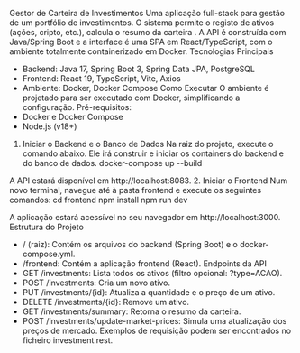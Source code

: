 Gestor de Carteira de Investimentos
Uma aplicação full-stack para gestão de um portfólio de investimentos. O sistema permite o registo de ativos (ações, cripto, etc.), calcula o resumo da carteira .
A API é construída com Java/Spring Boot e a interface é uma SPA em React/TypeScript, com o ambiente totalmente containerizado em Docker.
Tecnologias Principais
 * Backend: Java 17, Spring Boot 3, Spring Data JPA, PostgreSQL
 * Frontend: React 19, TypeScript, Vite, Axios
 * Ambiente: Docker, Docker Compose
Como Executar
O ambiente é projetado para ser executado com Docker, simplificando a configuração.
Pré-requisitos:
 * Docker e Docker Compose
 * Node.js (v18+)
1. Iniciar o Backend e o Banco de Dados
Na raiz do projeto, execute o comando abaixo. Ele irá construir e iniciar os containers do backend e do banco de dados.
docker-compose up --build

A API estará disponível em http://localhost:8083.
2. Iniciar o Frontend
Num novo terminal, navegue até à pasta frontend e execute os seguintes comandos:
cd frontend
npm install
npm run dev

A aplicação estará acessível no seu navegador em http://localhost:3000.
Estrutura do Projeto
 * / (raiz): Contém os arquivos do backend (Spring Boot) e o docker-compose.yml.
 * /frontend: Contém a aplicação frontend (React).
Endpoints da API
 * GET /investments: Lista todos os ativos (filtro opcional: ?type=ACAO).
 * POST /investments: Cria um novo ativo.
 * PUT /investments/{id}: Atualiza a quantidade e o preço de um ativo.
 * DELETE /investments/{id}: Remove um ativo.
 * GET /investments/summary: Retorna o resumo da carteira.
 * POST /investments/update-market-prices: Simula uma atualização dos preços de mercado.
Exemplos de requisição podem ser encontrados no ficheiro investment.rest.
